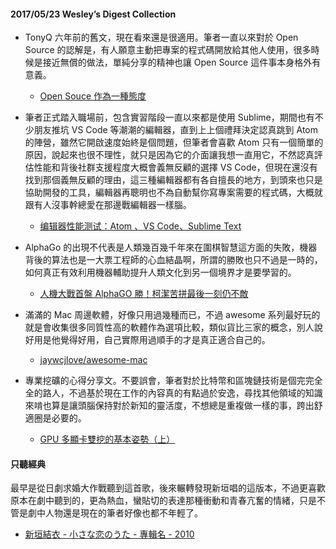 #### 2017/05/23 Wesley’s Digest Collection

- TonyQ 六年前的舊文，現在看來還是很適用。筆者一直以來對於 Open Source 的認解是，有人願意主動把專案的程式碼開放給其他人使用，很多時候是接近無償的做法，單純分享的精神也讓 Open Source 這件事本身格外有意義。
  - [Open Souce 作為一種態度](https://www.ptt.cc/bbs/Soft_Job/M.1302425787.A.C8B.html)
  
- 筆者正式踏入職場前，包含實習階段一直以來都是使用 Sublime，期間也有不少朋友推坑 VS Code 等潮潮的編輯器，直到上上個禮拜決定認真跳到 Atom 的陣營，雖然它開啟速度始終是個問題，但筆者會喜歡 Atom 只有一個簡單的原因，說起來也很不理性，就只是因為它的介面讓我想一直用它，不然認真評估性能和背後社群支援程度大概會義無反顧的選擇 VS Code，但現在還沒有找到那個義無反顧的理由，這三種編輯器都有各自擅長的地方，到頭來也只是協助開發的工具，編輯器再聰明也不為自動幫你寫專案需要的程式碼，大概就跟有人沒事幹總愛在那邊戰編輯器一樣腦。
  - [编辑器性能测试：Atom 、VS Code、Sublime Text](http://blog.jobbole.com/109756/)
  
- AlphaGo 的出現不代表是人類幾百幾千年來在圍棋智慧這方面的失敗，機器背後的算法也是一大票工程師的心血結晶啊，所謂的勝敗也只不過是一時的，如何真正有效利用機器輔助提升人類文化到另一個境界才是要學習的。
  - [人機大戰首盤 AlphaGO 勝！柯潔苦拼最後一刻仍不敵](https://www.inside.com.tw/2017/05/23/ke-jie-lose-first-round)
  
- 滿滿的 Mac 周邊軟體，好像只用過幾種而已，不過 awesome 系列最好玩的就是會收集很多同質性高的軟體作為選項比較，類似貨比三家的概念，別人說好用是他覺得好用，自己實際用過順手的才是真正適合自己的。
  - [jaywcjlove/awesome-mac](https://github.com/jaywcjlove/awesome-mac/blob/master/README-zh.md?utm_content=buffer48b49&utm_medium=social&utm_source=facebook.com&utm_campaign=buffer)


- 專業挖礦的心得分享文。不要誤會，筆者對於比特幣和區塊鏈技術是個完完全全的路人，不過基於現在工作的內容真的有點過於安逸，尋找其他領域的知識來啃也算是讓頭腦保持對於新知的靈活度，不想總是重複做一樣的事，跨出舒適圈是必要的。
  - [GPU 多顯卡雙挖的基本姿勢（上）](https://medium.com/@wilsonhuang/gpu-%E5%A4%9A%E9%A1%AF%E5%8D%A1%E9%9B%99%E6%8C%96%E7%9A%84%E5%9F%BA%E6%9C%AC%E5%A7%BF%E5%8B%A2-%E4%B8%8A-b016adb5f2eb)



#### 只聽經典
最早是從日劇求婚大作戰聽到這首歌，後來輾轉發現新垣唱的這版本，不過更喜歡原本在劇中聽到的，更為熱血，蠻貼切的表達那種衝動和青春亢奮的情緒，只是不管是劇中人物還是現在的筆者好像也都不年輕了。
- [新垣結衣 - 小さな恋のうた - 專輯名 - 2010](https://www.youtube.com/watch?v=7jgeq66ish0)